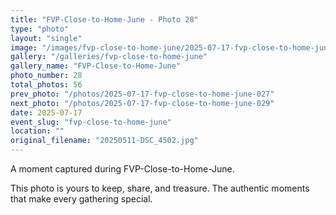 ```yaml
---
title: "FVP-Close-to-Home-June - Photo 28"
type: "photo"
layout: "single"
image: "/images/fvp-close-to-home-june/2025-07-17-fvp-close-to-home-june-028.jpg"
gallery: "/galleries/fvp-close-to-home-june"
gallery_name: "FVP-Close-to-Home-June"
photo_number: 28
total_photos: 56
prev_photo: "/photos/2025-07-17-fvp-close-to-home-june-027"
next_photo: "/photos/2025-07-17-fvp-close-to-home-june-029"
date: 2025-07-17
event_slug: "fvp-close-to-home-june"
location: ""
original_filename: "20250511-DSC_4502.jpg"
---
```


A moment captured during FVP-Close-to-Home-June.

This photo is yours to keep, share, and treasure. The authentic moments that make every gathering special.